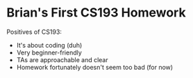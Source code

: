 # Brian's First CS193 Homework

Positives of CS193:
- It's about coding (duh)
- Very beginner-friendly
- TAs are approachable and clear
- Homework fortunately doesn't seem too bad (for now)
